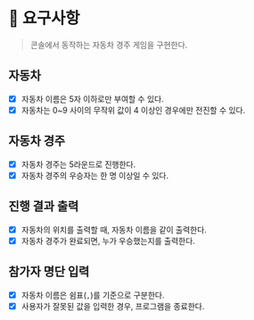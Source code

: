 # 🎯 요구사항

> 콘솔에서 동작하는 자동차 경주 게임을 구현한다.

## 자동차

- [x] 자동차 이름은 5자 이하로만 부여할 수 있다.
- [x] 자동차는 0~9 사이의 무작위 값이 4 이상인 경우에만 전진할 수 있다.

## 자동차 경주

- [x] 자동차 경주는 5라운드로 진행한다.
- [x] 자동차 경주의 우승자는 한 명 이상일 수 있다.

## 진행 결과 출력

- [x] 자동차의 위치를 출력할 때, 자동차 이름을 같이 출력한다.
- [x] 자동차 경주가 완료되면, 누가 우승했는지를 출력한다.

## 참가자 명단 입력

- [x] 자동차 이름은 쉼표(`,`)를 기준으로 구분한다.
- [x] 사용자가 잘못된 값을 입력한 경우, 프로그램을 종료한다.
